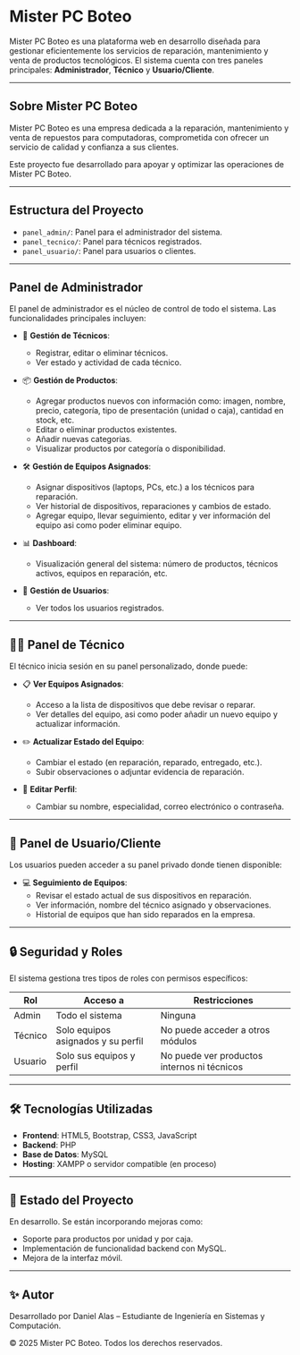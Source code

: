 # Mister PC Boteo 

Mister PC Boteo es una plataforma web  en desarrollo diseñada para gestionar eficientemente los servicios de reparación, mantenimiento y venta de productos tecnológicos. El sistema cuenta con tres paneles principales: **Administrador**, **Técnico** y **Usuario/Cliente**.

---

## Sobre Mister PC Boteo

Mister PC Boteo es una empresa dedicada a la reparación, mantenimiento y venta de repuestos para computadoras, comprometida con ofrecer un servicio de calidad y confianza a sus clientes.

Este proyecto fue desarrollado para apoyar y optimizar las operaciones de Mister PC Boteo.

---

## Estructura del Proyecto

- `panel_admin/`: Panel para el administrador del sistema.
- `panel_tecnico/`: Panel para técnicos registrados.
- `panel_usuario/`: Panel para usuarios o clientes.

---

## Panel de Administrador

El panel de administrador es el núcleo de control de todo el sistema. Las funcionalidades principales incluyen:

- 🔧 **Gestión de Técnicos**:
  - Registrar, editar o eliminar técnicos.
  - Ver estado y actividad de cada técnico.
  
- 📦 **Gestión de Productos**:
  - Agregar productos nuevos con información como: imagen, nombre, precio, categoría, tipo de presentación (unidad o caja), cantidad en stock, etc.
  - Editar o eliminar productos existentes.
  - Añadir nuevas categorias.
  - Visualizar productos por categoría o disponibilidad.
  
- 🛠️ **Gestión de Equipos Asignados**:
  - Asignar dispositivos (laptops, PCs, etc.) a los técnicos para reparación.
  - Ver historial de dispositivos, reparaciones y cambios de estado.
  - Agregar equipo, llevar seguimiento, editar y ver información del equipo asi como poder eliminar equipo.

- 📊 **Dashboard**:
  - Visualización general del sistema: número de productos, técnicos activos, equipos en reparación, etc.

- 👥 **Gestión de Usuarios**:
  - Ver todos los usuarios registrados.

---

## 🧑‍🔧 Panel de Técnico

El técnico inicia sesión en su panel personalizado, donde puede:

- 📋 **Ver Equipos Asignados**:
  - Acceso a la lista de dispositivos que debe revisar o reparar.
  - Ver detalles del equipo, asi como poder añadir un nuevo equipo y actualizar información.

- ✏️ **Actualizar Estado del Equipo**:
  - Cambiar el estado (en reparación, reparado, entregado, etc.).
  - Subir observaciones o adjuntar evidencia de reparación.

- 👤 **Editar Perfil**:
  - Cambiar su nombre, especialidad, correo electrónico o contraseña.

---

## 👤 Panel de Usuario/Cliente

Los usuarios pueden acceder a su panel privado donde tienen disponible:

- 💻 **Seguimiento de Equipos**:
  - Revisar el estado actual de sus dispositivos en reparación.
  - Ver información, nombre del técnico asignado y observaciones.
  - Historial de equipos que han sido reparados en la empresa.


---

## 🔒 Seguridad y Roles

El sistema gestiona tres tipos de roles con permisos específicos:

| Rol         | Acceso a                           | Restricciones                        |
|-------------|------------------------------------|--------------------------------------|
| Admin       | Todo el sistema                    | Ninguna                              |
| Técnico     | Solo equipos asignados y su perfil | No puede acceder a otros módulos     |
| Usuario     | Solo sus equipos y perfil          | No puede ver productos internos ni técnicos |

---

## 🛠️ Tecnologías Utilizadas

- **Frontend**: HTML5, Bootstrap, CSS3, JavaScript 
- **Backend**: PHP 
- **Base de Datos**: MySQL 
- **Hosting**: XAMPP o servidor compatible (en proceso)

---

## 📌 Estado del Proyecto

En desarrollo. Se están incorporando mejoras como:

- Soporte para productos por unidad y por caja.
- Implementación de funcionalidad backend con  MySQL.
- Mejora de la interfaz móvil.

---

## ✨ Autor

Desarrollado por Daniel Alas – Estudiante de Ingeniería en Sistemas y Computación.

© 2025 Mister PC Boteo. Todos los derechos reservados.

